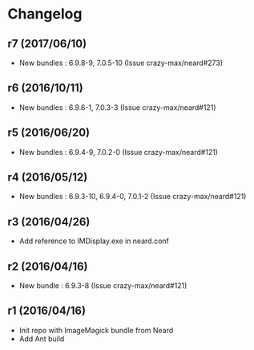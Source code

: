 # Changelog

## r7 (2017/06/10)

* New bundles : 6.9.8-9, 7.0.5-10 (Issue crazy-max/neard#273)

## r6 (2016/10/11)

* New bundles : 6.9.6-1, 7.0.3-3 (Issue crazy-max/neard#121)

## r5 (2016/06/20)

* New bundles : 6.9.4-9, 7.0.2-0 (Issue crazy-max/neard#121)

## r4 (2016/05/12)

* New bundles : 6.9.3-10, 6.9.4-0, 7.0.1-2 (Issue crazy-max/neard#121)

## r3 (2016/04/26)

* Add reference to IMDisplay.exe in neard.conf

## r2 (2016/04/16)

* New bundle : 6.9.3-8 (Issue crazy-max/neard#121)

## r1 (2016/04/16)

* Init repo with ImageMagick bundle from Neard
* Add Ant build
